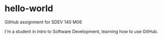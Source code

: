 # hello-world
GitHub assignment for SDEV 140 M06

I'm a student in Intro to Software Development, learning how to use GitHub.

